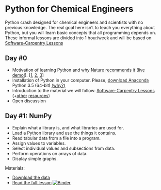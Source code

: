 # Python for Chemical Engineers
Python crash designed for chemical engineers and scientists with no previous knowledge. The real goal here isn’t to teach you everything about Python, but you will learn basic concepts that all programming depends on. These informal lessons are divided into 1 hour/week and will be based on [Software-Carpentry Lessons](http://software-carpentry.org/lessons.html)

## Day #0
* Motivation of learning Python and [why Nature recommends it](http://www.nature.com/news/programming-pick-up-python-1.16833) ([live demo!](http://www.nature.com/news/ipython-interactive-demo-7.21492)). [[1](https://speakerdeck.com/fperez/ipython-and-project-jupyter-a-language-independent-architecture-for-open-computing-and-data-science), [2](http://www.slideshare.net/teoliphant/python-as-the-zen-of-data-science), [3](http://nbviewer.ipython.org/github/fperez/pycon2014-keynote/blob/master/Index.ipynb)]
* Installation of Python in your computer. Please, [download Anaconda](https://www.continuum.io/downloads) Python 3.5 (64-bit) [(why?)](http://www.slideshare.net/continuumio/distributed-computing-on-your-cluster-with-anaconda-webinar-2015)
* Introduction to the material we will follow: [Software-Carpentry Lessons](http://software-carpentry.org/lessons.html) (+[other](https://github.com/ipython/ipython/wiki/A-gallery-of-interesting-IPython-Notebooks) [resources](https://automatetheboringstuff.com/))
* Open discussion


## Day #1: NumPy 
 *   Explain what a library is, and what libraries are used for.
 *   Load a Python library and use the things it contains.
 *   Read tabular data from a file into a program.
 *   Assign values to variables.
 *   Select individual values and subsections from data.
 *   Perform operations on arrays of data.
 *   Display simple graphs.
 
Materials:
- [Download the data](http://swcarpentry.github.io/python-novice-inflammation/python-novice-inflammation-data.zip)
- [Read the full lesson](http://swcarpentry.github.io/python-novice-inflammation/python-novice-inflammation-data.zip)
 [![Binder](http://mybinder.org/badge.svg)](http://mybinder.org/repo/CAChemE/Python-Chemical-Engineers)
